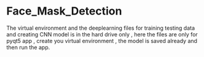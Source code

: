 # Face_Mask_Detection

The virtual environment and the deeplearning files for training testing data and creating CNN model is in the hard drive only  , here the files are only for pyqt5 app , create you virtual environment , the model is saved already and then run the app.
